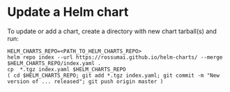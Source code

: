 # Update a Helm chart

To update or add a chart, create a directory with new chart tarball(s) and run:

```shell
HELM_CHARTS_REPO=<PATH_TO_HELM_CHARTS_REPO>
helm repo index --url https://rossumai.github.io/helm-charts/ --merge $HELM_CHARTS_REPO/index.yaml .
cp  *.tgz index.yaml $HELM_CHARTS_REPO
( cd $HELM_CHARTS_REPO; git add *.tgz index.yaml; git commit -m "New version of ... released"; git push origin master )
```
